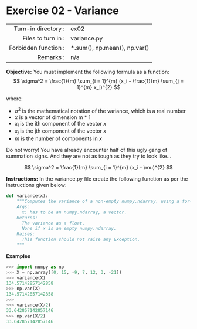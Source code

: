 # Exercise 02 - Variance
|                         |                    |
| -----------------------:| ------------------ |
|   Turn-in directory :    |  ex02              |
|   Files to turn in :    |  variance.py       |
|   Forbidden function :  |  *.sum(), np.mean(), np.var() |
|   Remarks :             |  n/a               |

**Objective:**
You must implement the following formula as a function:  
$$
\sigma^2 = \frac{1}{m} \sum_{i = 1}^{m} (x_i - \frac{1}{m} \sum_{j = 1}^{m} x_j)^{2} 
$$

where: 
- $\sigma^2$ is the mathematical notation of the variance, which is a real number
- $x$ is a vector of dimension m * 1
- $x_i$ is the ith component of the vector $x$
- $x_j$ is the jth component of the vector $x$
- $m$ is the number of components in $x$

Do not worry! You have already encounter half of this ugly gang of summation signs.
And they are not as tough as they try to look like... 

$$
\sigma^2 = \frac{1}{m} \sum_{i = 1}^{m} (x_i - \mu)^{2}
$$


**Instructions:**
In the variance.py file create the following function as per the instructions given below:
```python
def variance(x):
    """Computes the variance of a non-empty numpy.ndarray, using a for-loop.
    Args:
      x: has to be an numpy.ndarray, a vector.
    Returns:
      The variance as a float.
      None if x is an empty numpy.ndarray.
    Raises:
      This function should not raise any Exception.
    """
```

**Examples**
```python
>>> import numpy as np
>>> X = np.array([0, 15, -9, 7, 12, 3, -21])
>>> variance(X)
134.57142857142858
>>> np.var(X)
134.57142857142858
>>>
>>> variance(X/2)
33.642857142857146
>>> np.var(X/2)
33.642857142857146
```

